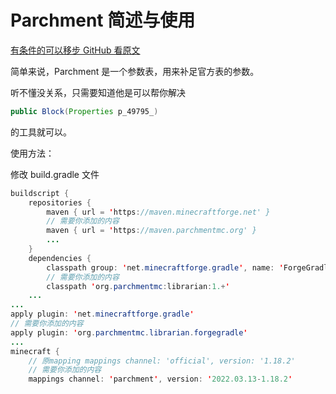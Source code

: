 # Parchment 简述与使用

[有条件的可以移步 GitHub 看原文](https://github.com/ParchmentMC/Parchment/wiki/Getting-Started)

简单来说，Parchment 是一个参数表，用来补足官方表的参数。

听不懂没关系，只需要知道他是可以帮你解决
```java
public Block(Properties p_49795_)
```
的工具就可以。

使用方法：

修改 build.gradle 文件
```java
buildscript {
    repositories {
        maven { url = 'https://maven.minecraftforge.net' }
        // 需要你添加的内容
        maven { url = 'https://maven.parchmentmc.org' }
        ...
    }
    dependencies {
        classpath group: 'net.minecraftforge.gradle', name: 'ForgeGradle', version: '5.1.+', changing: true
        // 需要你添加的内容
        classpath 'org.parchmentmc:librarian:1.+'
    ...
...
apply plugin: 'net.minecraftforge.gradle'
// 需要你添加的内容
apply plugin: 'org.parchmentmc.librarian.forgegradle'
...
minecraft {
    // 原mapping mappings channel: 'official', version: '1.18.2'
    // 需要你添加的内容
    mappings channel: 'parchment', version: '2022.03.13-1.18.2'
```
